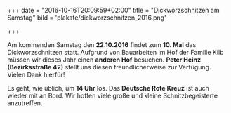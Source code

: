 +++
date = "2016-10-16T20:09:59+02:00"
title = "Dickworzschnitzen am Samstag"
bild = 'plakate/dickworzschnitzen_2016.png'

+++

Am kommenden Samstag den **22.10.2016** findet zum **10. Mal** das Dickworzschnitzen statt. Aufgrund von Bauarbeiten im Hof der Familie Kilb müssen wir dieses Jahr einen **anderen Hof** besuchen. **Peter Heinz (Bezirksstraße 42)** stellt uns diesen freundlicherweise zur Verfügung. Vielen Dank hierfür!

Es geht, wie üblich, um **14 Uhr** los. Das **Deutsche Rote Kreuz** ist auch wieder mit an Bord. Wir hoffen viele große und kleine Schnitzbegeisterte anzutreffen.